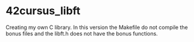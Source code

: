 # 42cursus_libft
Creating my own C library.
In this version the Makefile do not compile the bonus files and the libft.h does not have the bonus functions.
